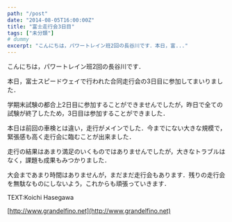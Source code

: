 ```yaml
---
path: "/post"
date: "2014-08-05T16:00:00Z"
title: "富士走行会3日目"
tags: ["未分類"]
# dummy
excerpt: "こんにちは，パワートレイン班2回の長谷川です．本日，富..."
---
```




[](05-1.jpg)

こんにちは，パワートレイン班2回の長谷川です．

本日，富士スピードウェイで行われた合同走行会の3日目に参加してまいりました．

学期末試験の都合上2日目に参加することができませんでしたが，昨日で全ての試験が終了したため，3日目は参加することができました．

本日は前回の車検とは違い，走行がメインでした．今までにない大きな規模で，緊張感も高く走行会に臨むことが出来ました．

走行の結果はあまり満足のいくものではありませんでしたが，大きなトラブルはなく，課題も成果もみつかりました．

大会まであまり時間はありませんが，まだまだ走行会もあります．残りの走行会を無駄なものにしないよう，これからも頑張っていきます．

TEXT:Koichi Hasegawa

[http://www.grandelfino.net](http://www.grandelfino.net)

